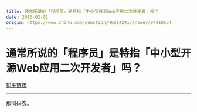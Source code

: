 ```yaml
---
title: 通常所说的「程序员」是特指「中小型开源Web应用二次开发者」吗？
date: 2016-02-01
origin: https://www.zhihu.com/question/40014241/answer/84410554
---
```

# 通常所说的「程序员」是特指「中小型开源Web应用二次开发者」吗？

[知乎链接](https://www.zhihu.com/question/40014241/answer/84410554)

---------

<span class="RichText ztext CopyrightRichText-richText" itemprop="text">那叫码农。</span>